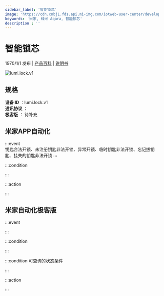 ```yaml
---
sidebar_label: '智能锁芯'
image: 'https://cdn.cnbj1.fds.api.mi-img.com/iotweb-user-center/developer_167904754176306aFP06z.png?GalaxyAccessKeyId=AKVGLQWBOVIRQ3XLEW&Expires=9223372036854775807&Signature=UALKR4FjxM8AGr1PHbZGQCeWaKI='
keywords: '米家, 绿米 Aqara, 智能锁芯'
description : ''
---
```

# 智能锁芯

1970/1/1 发布 | [产品百科](https://home.mi.com/webapp/content/baike/product/index.html?model=lumi.lock.v1/) | [说明书](https://home.mi.com/views/introduction.html?model=lumi.lock.v1&region=cn)

![lumi.lock.v1](https://cdn.cnbj1.fds.api.mi-img.com/iotweb-user-center/developer_167904754176306aFP06z.png?GalaxyAccessKeyId=AKVGLQWBOVIRQ3XLEW&Expires=9223372036854775807&Signature=UALKR4FjxM8AGr1PHbZGQCeWaKI=)

## 规格  
> 
**设备 ID** ：lumi.lock.v1  
**通讯协议** ：  
**极客版**  ： 待补充 


## 米家APP自动化  

:::event  
钥匙合法开锁、未注册钥匙非法开锁、异常开锁、临时钥匙非法开锁、忘记拔钥匙、挂失的钥匙非法开锁
:::

:::condition  

:::

:::action   

:::

## 米家自动化极客版  

:::event  

:::

:::condition  

:::

:::condition 可查询的状态条件  

:::

:::action  

:::

        
